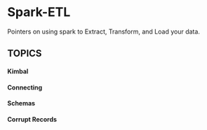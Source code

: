 # Spark-ETL
Pointers on using spark to Extract, Transform, and Load your data.

## TOPICS

#### Kimbal

#### Connecting

#### Schemas

#### Corrupt Records
